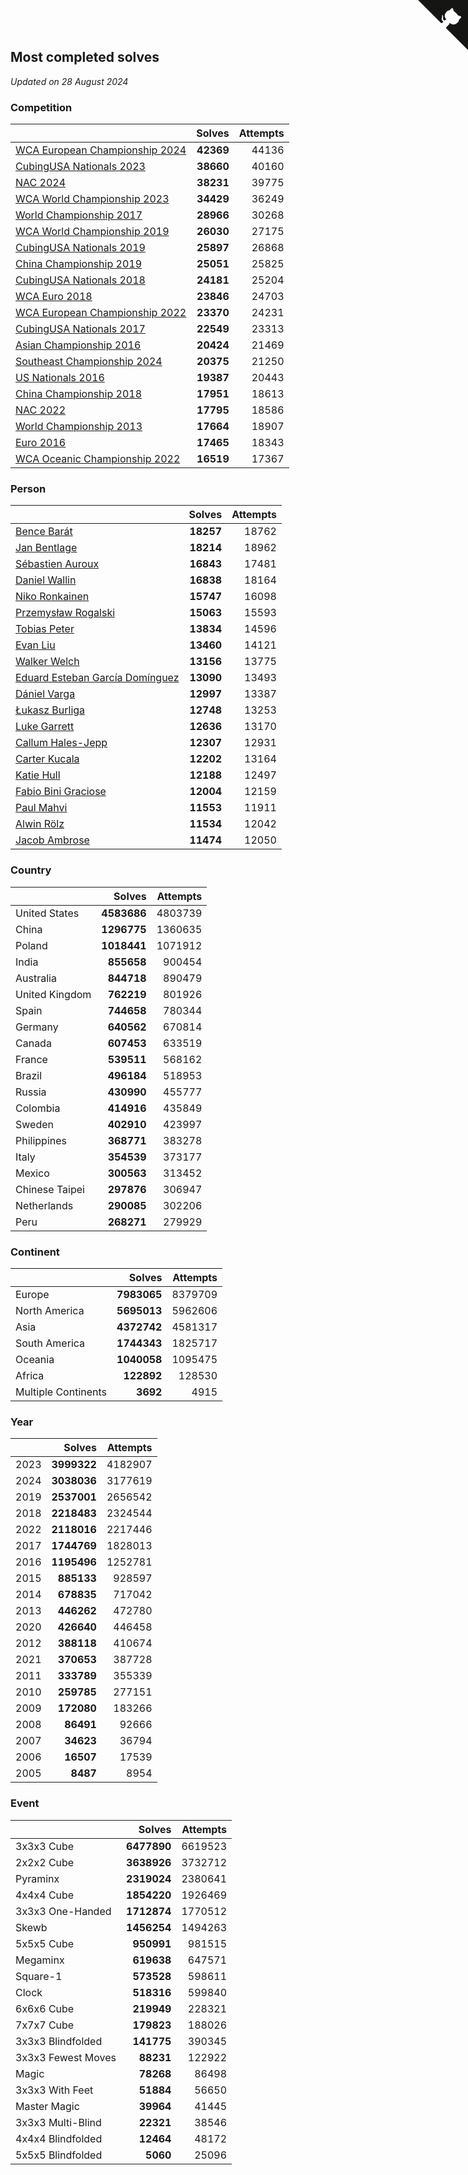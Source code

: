 ## Most completed solves

*Updated on 28 August 2024*


### Competition

|  | Solves | Attempts |
| :--- | ---: | ---: |
| [WCA European Championship 2024](https://www.worldcubeassociation.org/competitions/Euro2024) | **42369** | 44136 |
| [CubingUSA Nationals 2023](https://www.worldcubeassociation.org/competitions/CubingUSANationals2023) | **38660** | 40160 |
| [NAC 2024](https://www.worldcubeassociation.org/competitions/NAC2024) | **38231** | 39775 |
| [WCA World Championship 2023](https://www.worldcubeassociation.org/competitions/WC2023) | **34429** | 36249 |
| [World Championship 2017](https://www.worldcubeassociation.org/competitions/WC2017) | **28966** | 30268 |
| [WCA World Championship 2019](https://www.worldcubeassociation.org/competitions/WC2019) | **26030** | 27175 |
| [CubingUSA Nationals 2019](https://www.worldcubeassociation.org/competitions/CubingUSANationals2019) | **25897** | 26868 |
| [China Championship 2019](https://www.worldcubeassociation.org/competitions/ChinaChampionship2019) | **25051** | 25825 |
| [CubingUSA Nationals 2018](https://www.worldcubeassociation.org/competitions/CubingUSANationals2018) | **24181** | 25204 |
| [WCA Euro 2018](https://www.worldcubeassociation.org/competitions/Euro2018) | **23846** | 24703 |
| [WCA European Championship 2022](https://www.worldcubeassociation.org/competitions/Euro2022) | **23370** | 24231 |
| [CubingUSA Nationals 2017](https://www.worldcubeassociation.org/competitions/CubingUSANationals2017) | **22549** | 23313 |
| [Asian Championship 2016](https://www.worldcubeassociation.org/competitions/AsianChampionship2016) | **20424** | 21469 |
| [Southeast Championship 2024](https://www.worldcubeassociation.org/competitions/SoutheastChampionship2024) | **20375** | 21250 |
| [US Nationals 2016](https://www.worldcubeassociation.org/competitions/USNationals2016) | **19387** | 20443 |
| [China Championship 2018](https://www.worldcubeassociation.org/competitions/ChinaChampionship2018) | **17951** | 18613 |
| [NAC 2022](https://www.worldcubeassociation.org/competitions/NAC2022) | **17795** | 18586 |
| [World Championship 2013](https://www.worldcubeassociation.org/competitions/WC2013) | **17664** | 18907 |
| [Euro 2016](https://www.worldcubeassociation.org/competitions/Euro2016) | **17465** | 18343 |
| [WCA Oceanic Championship 2022](https://www.worldcubeassociation.org/competitions/OC2022) | **16519** | 17367 |

### Person

|  | Solves | Attempts |
| :--- | ---: | ---: |
| [Bence Barát](https://www.worldcubeassociation.org/persons/2008BARA01) | **18257** | 18762 |
| [Jan Bentlage](https://www.worldcubeassociation.org/persons/2010BENT01) | **18214** | 18962 |
| [Sébastien Auroux](https://www.worldcubeassociation.org/persons/2008AURO01) | **16843** | 17481 |
| [Daniel Wallin](https://www.worldcubeassociation.org/persons/2013WALL03) | **16838** | 18164 |
| [Niko Ronkainen](https://www.worldcubeassociation.org/persons/2010RONK01) | **15747** | 16098 |
| [Przemysław Rogalski](https://www.worldcubeassociation.org/persons/2013ROGA02) | **15063** | 15593 |
| [Tobias Peter](https://www.worldcubeassociation.org/persons/2014PETE03) | **13834** | 14596 |
| [Evan Liu](https://www.worldcubeassociation.org/persons/2009LIUE01) | **13460** | 14121 |
| [Walker Welch](https://www.worldcubeassociation.org/persons/2011WELC01) | **13156** | 13775 |
| [Eduard Esteban García Domínguez](https://www.worldcubeassociation.org/persons/2011EDUA01) | **13090** | 13493 |
| [Dániel Varga](https://www.worldcubeassociation.org/persons/2008VARG01) | **12997** | 13387 |
| [Łukasz Burliga](https://www.worldcubeassociation.org/persons/2013BURL01) | **12748** | 13253 |
| [Luke Garrett](https://www.worldcubeassociation.org/persons/2017GARR05) | **12636** | 13170 |
| [Callum Hales-Jepp](https://www.worldcubeassociation.org/persons/2012HALE01) | **12307** | 12931 |
| [Carter Kucala](https://www.worldcubeassociation.org/persons/2015KUCA01) | **12202** | 13164 |
| [Katie Hull](https://www.worldcubeassociation.org/persons/2010HULL01) | **12188** | 12497 |
| [Fabio Bini Graciose](https://www.worldcubeassociation.org/persons/2010GRAC02) | **12004** | 12159 |
| [Paul Mahvi](https://www.worldcubeassociation.org/persons/2012MAHV01) | **11553** | 11911 |
| [Alwin Rölz](https://www.worldcubeassociation.org/persons/2016ROLZ01) | **11534** | 12042 |
| [Jacob Ambrose](https://www.worldcubeassociation.org/persons/2010AMBR01) | **11474** | 12050 |

### Country

|  | Solves | Attempts |
| :--- | ---: | ---: |
| United States | **4583686** | 4803739 |
| China | **1296775** | 1360635 |
| Poland | **1018441** | 1071912 |
| India | **855658** | 900454 |
| Australia | **844718** | 890479 |
| United Kingdom | **762219** | 801926 |
| Spain | **744658** | 780344 |
| Germany | **640562** | 670814 |
| Canada | **607453** | 633519 |
| France | **539511** | 568162 |
| Brazil | **496184** | 518953 |
| Russia | **430990** | 455777 |
| Colombia | **414916** | 435849 |
| Sweden | **402910** | 423997 |
| Philippines | **368771** | 383278 |
| Italy | **354539** | 373177 |
| Mexico | **300563** | 313452 |
| Chinese Taipei | **297876** | 306947 |
| Netherlands | **290085** | 302206 |
| Peru | **268271** | 279929 |

### Continent

|  | Solves | Attempts |
| :--- | ---: | ---: |
| Europe | **7983065** | 8379709 |
| North America | **5695013** | 5962606 |
| Asia | **4372742** | 4581317 |
| South America | **1744343** | 1825717 |
| Oceania | **1040058** | 1095475 |
| Africa | **122892** | 128530 |
| Multiple Continents | **3692** | 4915 |

### Year

|  | Solves | Attempts |
| :--- | ---: | ---: |
| 2023 | **3999322** | 4182907 |
| 2024 | **3038036** | 3177619 |
| 2019 | **2537001** | 2656542 |
| 2018 | **2218483** | 2324544 |
| 2022 | **2118016** | 2217446 |
| 2017 | **1744769** | 1828013 |
| 2016 | **1195496** | 1252781 |
| 2015 | **885133** | 928597 |
| 2014 | **678835** | 717042 |
| 2013 | **446262** | 472780 |
| 2020 | **426640** | 446458 |
| 2012 | **388118** | 410674 |
| 2021 | **370653** | 387728 |
| 2011 | **333789** | 355339 |
| 2010 | **259785** | 277151 |
| 2009 | **172080** | 183266 |
| 2008 | **86491** | 92666 |
| 2007 | **34623** | 36794 |
| 2006 | **16507** | 17539 |
| 2005 | **8487** | 8954 |

### Event

|  | Solves | Attempts |
| :--- | ---: | ---: |
| 3x3x3 Cube | **6477890** | 6619523 |
| 2x2x2 Cube | **3638926** | 3732712 |
| Pyraminx | **2319024** | 2380641 |
| 4x4x4 Cube | **1854220** | 1926469 |
| 3x3x3 One-Handed | **1712874** | 1770512 |
| Skewb | **1456254** | 1494263 |
| 5x5x5 Cube | **950991** | 981515 |
| Megaminx | **619638** | 647571 |
| Square-1 | **573528** | 598611 |
| Clock | **518316** | 599840 |
| 6x6x6 Cube | **219949** | 228321 |
| 7x7x7 Cube | **179823** | 188026 |
| 3x3x3 Blindfolded | **141775** | 390345 |
| 3x3x3 Fewest Moves | **88231** | 122922 |
| Magic | **78268** | 86498 |
| 3x3x3 With Feet | **51884** | 56650 |
| Master Magic | **39964** | 41445 |
| 3x3x3 Multi-Blind | **22321** | 38546 |
| 4x4x4 Blindfolded | **12464** | 48172 |
| 5x5x5 Blindfolded | **5060** | 25096 |


<a href="https://github.com/jonatanklosko/wca_statistics" class="github-corner" aria-label="View source on Github"><svg width="80" height="80" viewBox="0 0 250 250" style="fill:#151513; color:#fff; position: absolute; top: 0; border: 0; right: 0;" aria-hidden="true"><path d="M0,0 L115,115 L130,115 L142,142 L250,250 L250,0 Z"></path><path d="M128.3,109.0 C113.8,99.7 119.0,89.6 119.0,89.6 C122.0,82.7 120.5,78.6 120.5,78.6 C119.2,72.0 123.4,76.3 123.4,76.3 C127.3,80.9 125.5,87.3 125.5,87.3 C122.9,97.6 130.6,101.9 134.4,103.2" fill="currentColor" style="transform-origin: 130px 106px;" class="octo-arm"></path><path d="M115.0,115.0 C114.9,115.1 118.7,116.5 119.8,115.4 L133.7,101.6 C136.9,99.2 139.9,98.4 142.2,98.6 C133.8,88.0 127.5,74.4 143.8,58.0 C148.5,53.4 154.0,51.2 159.7,51.0 C160.3,49.4 163.2,43.6 171.4,40.1 C171.4,40.1 176.1,42.5 178.8,56.2 C183.1,58.6 187.2,61.8 190.9,65.4 C194.5,69.0 197.7,73.2 200.1,77.6 C213.8,80.2 216.3,84.9 216.3,84.9 C212.7,93.1 206.9,96.0 205.4,96.6 C205.1,102.4 203.0,107.8 198.3,112.5 C181.9,128.9 168.3,122.5 157.7,114.1 C157.9,116.9 156.7,120.9 152.7,124.9 L141.0,136.5 C139.8,137.7 141.6,141.9 141.8,141.8 Z" fill="currentColor" class="octo-body"></path></svg></a><style>.github-corner:hover .octo-arm{animation:octocat-wave 560ms ease-in-out}@keyframes octocat-wave{0%,100%{transform:rotate(0)}20%,60%{transform:rotate(-25deg)}40%,80%{transform:rotate(10deg)}}@media (max-width:500px){.github-corner:hover .octo-arm{animation:none}.github-corner .octo-arm{animation:octocat-wave 560ms ease-in-out}}</style>
